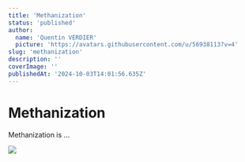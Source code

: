 ```yaml
---
title: 'Methanization'
status: 'published'
author:
  name: 'Quentin VERDIER'
  picture: 'https://avatars.githubusercontent.com/u/56938113?v=4'
slug: 'methanization'
description: ''
coverImage: ''
publishedAt: '2024-10-03T14:01:56.635Z'
---
```


# Methanization

Methanization is ...

![](https://encrypted-tbn0.gstatic.com/images?q=tbn:ANd9GcS3DKAtU-NgOC8IBzU8eyh0Pdss8WbGmiKTEw&s)
